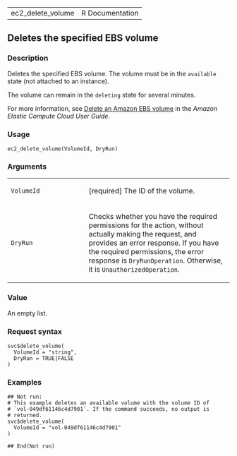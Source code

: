 <table style="width: 100%;">
<tbody>
<tr class="odd">
<td>ec2_delete_volume</td>
<td style="text-align: right;">R Documentation</td>
</tr>
</tbody>
</table>

## Deletes the specified EBS volume

### Description

Deletes the specified EBS volume. The volume must be in the `available`
state (not attached to an instance).

The volume can remain in the `deleting` state for several minutes.

For more information, see [Delete an Amazon EBS
volume](https://docs.aws.amazon.com/AWSEC2/latest/UserGuide/ebs-deleting-volume.html)
in the *Amazon Elastic Compute Cloud User Guide*.

### Usage

    ec2_delete_volume(VolumeId, DryRun)

### Arguments

<table>
<colgroup>
<col style="width: 35%" />
<col style="width: 65%" />
</colgroup>
<tbody>
<tr class="odd">
<td><code id="ec2_delete_volume_:_VolumeId">VolumeId</code></td>
<td><p>[required] The ID of the volume.</p></td>
</tr>
<tr class="even">
<td><code id="ec2_delete_volume_:_DryRun">DryRun</code></td>
<td><p>Checks whether you have the required permissions for the action,
without actually making the request, and provides an error response. If
you have the required permissions, the error response is
<code>DryRunOperation</code>. Otherwise, it is
<code>UnauthorizedOperation</code>.</p></td>
</tr>
</tbody>
</table>

### Value

An empty list.

### Request syntax

    svc$delete_volume(
      VolumeId = "string",
      DryRun = TRUE|FALSE
    )

### Examples

    ## Not run: 
    # This example deletes an available volume with the volume ID of
    # `vol-049df61146c4d7901`. If the command succeeds, no output is
    # returned.
    svc$delete_volume(
      VolumeId = "vol-049df61146c4d7901"
    )

    ## End(Not run)
